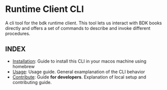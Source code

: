 # Runtime Client CLI

A cli tool for the bdk runtime client. This tool lets us interact with BDK books directly and offers a set of commands to describe and invoke different procedures.


## INDEX
- [Installation](INSTALL.md): Guide to install this CLI in your macos machine using homebrew
- [Usage](USAGE.md): Usage guide. General examplanation of the CLI behavior
- [Contribute](CONTRIBUTE.md): Guide **for developers**. Explanation of local setup and contributing guide.
